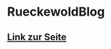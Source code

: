# RueckewoldBlog

[Link zur Seite](https://janericwalther.github.io/RueckewoldBlog// "janericwalther.github.io/RueckewoldBlog")
---
